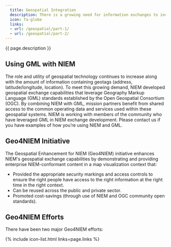```yaml
---
  title: Geospatial Integration
  description: There is a growing need for information exchanges to include geospatial elements and capabilities—NIEM provides this functionality.
  icon: fa-globe
  links:
  - url: /geospatial/part-1/
  - url: /geospatial/part-2/
---
```


{{ page.description }}

## Using GML with NIEM

The role and utility of geospatial technology continues to increase along with the amount of information containing geotags (address, latitude/longitude, location). To meet this growing demand, NIEM developed geospatial exchange capabilities that leverage Geography Markup Language (GML) standards established by the Open Geospatial Consortium (OGC). By combining NIEM with GML, mission partners benefit from shared access to the common operating data and services used within these geospatial systems. NIEM is working with members of the community who have leveraged GML in NIEM exchange development. Please contact us if you have examples of how you’re using NIEM and GML.

## Geo4NIEM Initiative

The Geospatial Enhancement for NIEM (Geo4NIEM) initiative enhances NIEM's geospatial exchange capabilities by demonstrating and providing enterprise NIEM-conformant content in a map visualization context that:

- Provided the appropriate security markings and access controls to ensure the right people have access to the right information at the right time in the right context.
- Can be reused across the public and private sector.
- Promoted cost-savings (through use of NIEM and OGC community open standards).

## Geo4NIEM Efforts

There have been two major Geo4NIEM efforts:

{% include icon-list.html links=page.links %}
